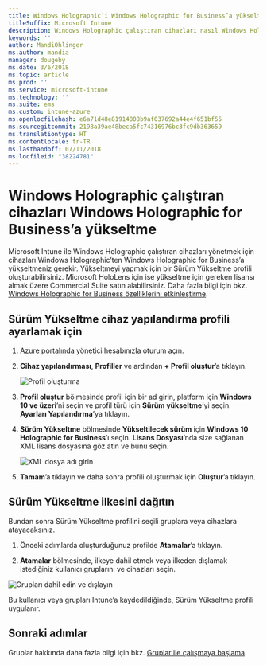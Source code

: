 ```yaml
---
title: Windows Holographic’i Windows Holographic for Business’a yükseltme
titleSuffix: Microsoft Intune
description: Windows Holographic çalıştıran cihazları nasıl Windows Holographic for Business’a yükselteceğinizi öğrenin
keywords: ''
author: MandiOhlinger
ms.author: mandia
manager: dougeby
ms.date: 3/6/2018
ms.topic: article
ms.prod: ''
ms.service: microsoft-intune
ms.technology: ''
ms.suite: ems
ms.custom: intune-azure
ms.openlocfilehash: e6a71d48e81914808b9af037692a44e4f651bf55
ms.sourcegitcommit: 2198a39ae48beca5fc74316976bc3fc9db363659
ms.translationtype: HT
ms.contentlocale: tr-TR
ms.lasthandoff: 07/11/2018
ms.locfileid: "38224781"
---
```

# <a name="upgrade-devices-running-windows-holographic-to-windows-holographic-for-business"></a>Windows Holographic çalıştıran cihazları Windows Holographic for Business’a yükseltme


Microsoft Intune ile Windows Holographic çalıştıran cihazları yönetmek için cihazları Windows Holographic’ten Windows Holographic for Business’a yükseltmeniz gerekir. Yükseltmeyi yapmak için bir Sürüm Yükseltme profili oluşturabilirsiniz. Microsoft HoloLens için ise yükseltme için gereken lisansı almak üzere Commercial Suite satın alabilirsiniz. Daha fazla bilgi için bkz. [Windows Holographic for Business özelliklerini etkinleştirme](https://docs.microsoft.com/hololens/hololens-upgrade-enterprise).

## <a name="to-set-up-an-edition-upgrade-device-configuration-profile"></a>Sürüm Yükseltme cihaz yapılandırma profili ayarlamak için

1. [Azure portalında](https://portal.azure.com) yönetici hesabınızla oturum açın.


2.  **Cihaz yapılandırması**, **Profiller** ve ardından **+ Profil oluştur**’a tıklayın.

    ![Profil oluşturma](media/Holographic-create-profile.png)

3.  **Profil oluştur** bölmesinde profil için bir ad girin, platform için **Windows 10 ve üzeri**’ni seçin ve profil türü için **Sürüm yükseltme**’yi seçin. **Ayarları Yapılandırma**’ya tıklayın.

5. **Sürüm Yükseltme** bölmesinde **Yükseltilecek sürüm** için **Windows 10 Holographic for Business**’ı seçin. **Lisans Dosyası**’nda size sağlanan XML lisans dosyasına göz atın ve bunu seçin.

    ![XML dosya adı girin](media/Holographic-edition-upgrade.png)
 
5.  **Tamam**’a tıklayın ve daha sonra profili oluşturmak için **Oluştur**’a tıklayın.


## <a name="deploy-the-edition-upgrade-policy"></a>Sürüm Yükseltme ilkesini dağıtın

Bundan sonra Sürüm Yükseltme profilini seçili gruplara veya cihazlara atayacaksınız.

1. Önceki adımlarda oluşturduğunuz profilde **Atamalar**’a tıklayın.

2. **Atamalar** bölmesinde, ilkeye dahil etmek veya ilkeden dışlamak istediğiniz kullanıcı gruplarını ve cihazları seçin.

![Grupları dahil edin ve dışlayın](media/Holographic-groups.PNG)

Bu kullanıcı veya grupları Intune’a kaydedildiğinde, Sürüm Yükseltme profili uygulanır. 

## <a name="next-steps"></a>Sonraki adımlar

Gruplar hakkında daha fazla bilgi için bkz. [Gruplar ile çalışmaya başlama](get-started-groups.md).


